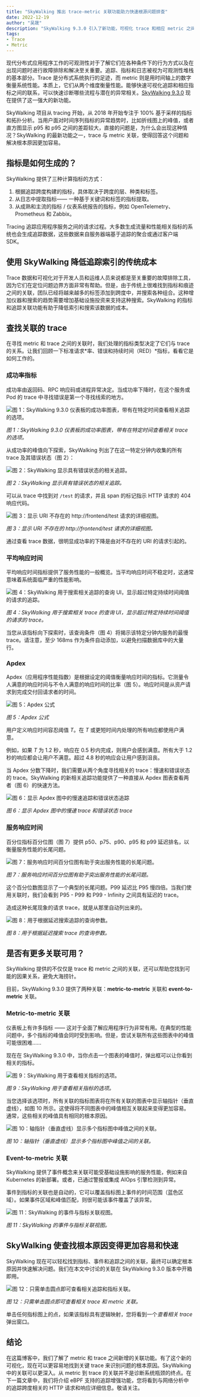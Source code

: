```yaml
---
title: "SkyWalking 推出 trace-metric 关联功能助力快速根源问题排查"
date: 2022-12-19
author: "吴晟"
description: "SkyWalking 9.3.0 引入了新功能，可视化 trace 和相应 metric 之间的联系，帮助您快速实现问题诊断。"
tags:
- Trace
- Metric
---
```


现代分布式应用程序工作的可观测性对于了解它们在各种条件下的行为方式以及在出现问题时进行故障排除和解决至关重要。追踪、指标和日志被视为可观测性堆栈的基本部分。Trace 是分布式系统执行的足迹，而 metric 则是用时间轴上的数字衡量系统性能。本质上，它们从两个维度衡量性能。能够快速可视化追踪和相应指标之间的联系，可以快速诊断哪些流程与潜在的异常相关。[SkyWalking 9.3.0](https://skywalking.apache.org/events/release-apache-skywalking-apm-9.3.0/) 现在提供了这一强大的新功能。

SkyWalking 项目从 tracing 开始，从 2018 年开始专注于 100% 基于采样的指标和拓扑分析。当用户面对时间序列指标的异常趋势时，比如折线图上的峰值，或者直方图显示 p95 和 p95 之间的差距较大，直接的问题是，为什么会出现这种情况？SkyWalking 的最新功能之一，trace 与 metric 关联，使得回答这个问题和解决根本原因更加容易。

## 指标是如何生成的？

SkyWalking 提供了三种计算指标的方式：

1. 根据追踪跨度构建的指标，具体取决于跨度的层、种类和标签。
2. 从日志中提取指标—— 一种基于关键词和标签的指标提取。
3. 从成熟和主流的指标 / 仪表系统报告的指标，例如 OpenTelemetry、Prometheus 和 Zabbix。

Tracing 追踪应用程序服务之间的请求过程。大多数生成流量和性能相关指标的系统也会生成追踪数据，这些数据来自服务器端基于追踪的聚合或通过客户端 SDK。

## 使用 SkyWalking 降低追踪索引的传统成本

Trace 数据和可视化对于开发人员和运维人员来说都是至关重要的故障排除工具，因为它们在定位问题边界方面非常有帮助。但是，由于传统上很难找到指标和痕迹之间的关联，团队已经将越来越多的标签添加到跨度中，并搜索各种组合。这种增加仪器和搜索的趋势需要增加基础设施投资来支持这种搜索。SkyWalking 的指标和追踪关联功能有助于降低索引和搜索该数据的成本。

## 查找关联的 trace

在寻找 metric 和 trace 之间的关联时，我们处理的指标类型决定了它们与 trace 的关系。让我们回顾一下标准请求*率、错误和持续时间（RED）*指标，看看它是如何工作的。

### 成功率指标

成功率由返回码、RPC 响应码或进程异常决定。当成功率下降时，在这个服务或 Pod 的 trace 中寻找错误是第一个寻找线索的地方。

![图 1：SkyWalking 9.3.0 仪表板的成功率图表，带有在特定时间查看相关追踪的选项。](f1.jpg)

*图 1：SkyWalking 9.3.0 仪表板的成功率图表，带有在特定时间查看相关 trace 的选项。*

从成功率的峰值向下探索，SkyWalking 列出了在这一特定分钟内收集的所有 trace 及其错误状态（图 2）：

![图 2：SkyWalking 显示具有错误状态的相关追踪。](f2.jpg)

*图 2：SkyWalking 显示具有错误状态的相关追踪。*

可以从 trace 中找到对 `/test` 的请求，并且 span 的标记指示 HTTP 请求的 404 响应代码。

![图 3：显示 URI 不存在的 http://frontend/test 请求的详细视图。](f3.jpg)

*图 3：显示 URI 不存在的 http://frontend/test 请求的详细视图。*

通过查看 trace 数据，很明显成功率的下降是由对不存在的 URI 的请求引起的。

### 平均响应时间

平均响应时间指标提供了服务性能的一般概览。当平均响应时间不稳定时，这通常意味着系统面临严重的性能影响。

![图 4：SkyWalking 用于搜索相关追踪的查询 UI，显示超过特定持续时间阈值的请求的追踪。](f4.jpg)

*图 4：SkyWalking 用于搜索相关 trace 的查询 UI，显示超过特定持续时间阈值的请求的 trace。*

当您从该指标向下探索时，该查询条件（图 4）将揭示该特定分钟内服务的最慢 trace。请注意，至少 168ms 作为条件自动添加，以避免扫描数据库中的大量行。

### Apdex

Apdex（应用程序性能指数）是根据设定的阈值衡量响应时间的指标。它测量令人满意的响应时间与不令人满意的响应时间的比率（图 5）。响应时间是从资产请求到完成交付回请求者的时间。

![图 5：Apdex 公式](f5.jpg)

*图 5：Apdex 公式*

用户定义响应时间容忍阈值 *T*。在 *T* 或更短时间内处理的所有响应都使用户满意。

例如，如果 *T* 为 1.2 秒，响应在 0.5 秒内完成，则用户会感到满意。所有大于 1.2 秒的响应都会让用户不满意。超过 4.8 秒的响应会让用户感到沮丧。

当 Apdex 分数下降时，我们需要从两个角度寻找相关的 trace：慢速和错误状态的 trace。SkyWalking 的新相关追踪功能提供了一种直接从 Apdex 图表查看两者（图 6）的快速方法。

![图 6：显示 Apdex 图中的慢速追踪和错误状态追踪](f6.jpg)

*图 6：显示 Apdex 图中的慢速 trace 和错误状态 trace*

### 服务响应时间

百分位指标百分位图（图 7）提供 p50、p75、p90、p95 和 p99 延迟排名，以衡量服务性能的长尾问题。

![图 7：服务响应时间百分位图有助于突出服务性能的长尾问题。](f7.jpg)

*图 7：服务响应时间百分位图有助于突出服务性能的长尾问题。*

这个百分位数图显示了一个典型的长尾问题。P99 延迟比 P95 慢四倍。当我们使用关联时，我们会看到 P95 - P99 和 P99 - Infinity 之间具有延迟的 trace。

造成这种长尾现象的请求 trace，就是从那里自动列出来的。

![图 8：用于根据延迟搜索追踪的查询参数。](f8.jpg)

*图 8：用于根据延迟搜索 trace 的查询参数。*

## 是否有更多关联可用？

SkyWalking 提供的不仅仅是 trace 和 metric 之间的关联，还可以帮助您找到可能的因果关系，避免大海捞针。

目前，SkyWalking 9.3.0 提供了两种关联：**metric-to-metric** 关联和 **event-to-metric** 关联。

### Metric-to-metric 关联

仪表板上有许多指标 —— 这对于全面了解应用程序行为非常有用。在典型的性能问题中，多个指标的峰值会同时受到影响。但是，尝试关联所有这些图表中的峰值可能很困难……

现在在 SkyWalking 9.3.0 中，当你点击一个图表的峰值时，弹出框可以让你看到相关的指标。

![图 9：SkyWalking 用于查看相关指标的选项。](f9.jpg)

*图 9：SkyWalking 用于查看相关指标的选项。*

当您选择该选项时，所有关联的指标图表将在所有关联的图表中显示轴指针（垂直虚线），如图 10 所示。这使得将不同图表中的峰值相互关联起来变得更加容易。通常，这些相关的峰值具有相同的根本原因。

![图 10：轴指针（垂直虚线）显示多个指标图中峰值之间的关联。](f10.jpg)

*图 10：轴指针（垂直虚线）显示多个指标图中峰值之间的关联。*

### Event-to-metric 关联

SkyWalking 提供了事件概念来关联可能受基础设施影响的服务性能，例如来自 Kubernetes 的新部署。或者，已通过警报或集成 AIOps 引擎检测到异常。

事件到指标的关联也是自动的，它可以覆盖指标图上事件的时间范围（蓝色区域）。如果事件区域和峰值匹配，则很可能该事件覆盖了该异常。 

![图 11：SkyWalking 的事件与指标关联视图。](f11.jpg)

*图 11：SkyWalking 的事件与指标关联视图。*

## SkyWalking 使查找根本原因变得更加容易和快速

SkyWalking 现在可以轻松找到指标、事件和追踪之间的关联，最终可以确定根本原因并快速解决问题。我们在本文中讨论的关联在 SkyWalking 9.3.0 版本中开箱即用。

![图 12：只需单击圆点即可查看相关追踪和指标关联。](f12.jpg)

*图 12：只需单击圆点即可查看相关 trace 和 metric 关联。*

单击任何指标图上的点，如果该指标具有逻辑映射，您将看到一个*查看相关 trace* 弹出窗口。

## 结论

在这篇博客中，我们了解了 metric 和 trace 之间新增的关联功能。有了这个新的可视化，现在可以更容易地找到关键 trace 来识别问题的根本原因。SkyWalking 中的关联可以更深入。从 metric 到 trace 的关联并不是诊断系统瓶颈的终点。在下一篇文章中，我们将介绍 eBPF 支持的追踪增强功能，您将看到与网络分析中的追踪跨度相关的 HTTP 请求和响应详细信息。敬请关注。
